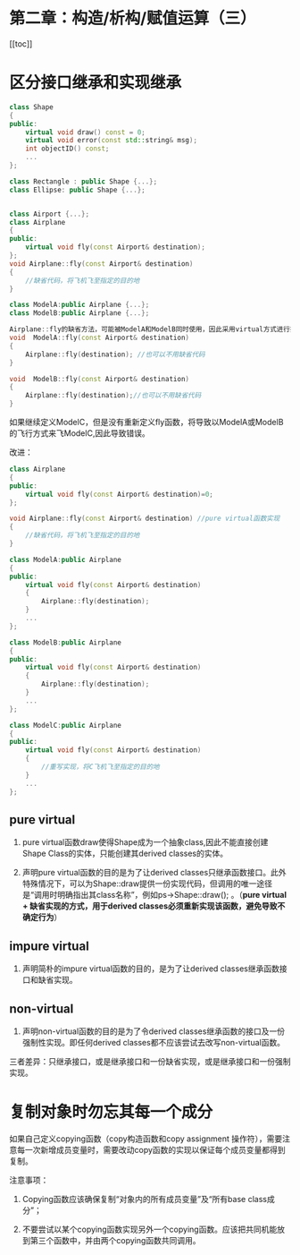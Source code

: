 #  第二章：构造/析构/赋值运算（三）

[[toc]]

# 区分接口继承和实现继承

```cpp
class Shape
{
public:
    virtual void draw() const = 0;
    virtual void error(const std::string& msg);
    int objectID() const;
    ...
};

class Rectangle : public Shape {...};
class Ellipse: public Shape {...};


class Airport {...};
class Airplane
{
public:
    virtual void fly(const Airport& destination);
};
void Airplane::fly(const Airport& destination)
{
    //缺省代码，将飞机飞至指定的目的地
}

class ModelA:public Airplane {...};
class ModelB:public Airplane {...};

Airplane::fly的缺省方法，可能被ModelA和ModelB同时使用，因此采用virtual方式进行抽象处理
void  ModelA::fly(const Airport& destination)
{
    Airplane::fly(destination); //也可以不用缺省代码
}

void  ModelB::fly(const Airport& destination)
{
    Airplane::fly(destination);//也可以不用缺省代码
}
```

如果继续定义ModelC，但是没有重新定义fly函数，将导致以ModelA或ModelB的飞行方式来飞ModelC,因此导致错误。

改进：

```cpp
class Airplane
{
public:
    virtual void fly(const Airport& destination)=0;
};

void Airplane::fly(const Airport& destination) //pure virtual函数实现
{
    //缺省代码，将飞机飞至指定的目的地
}

class ModelA:public Airplane 
{
public:
    virtual void fly(const Airport& destination)
    {
        Airplane::fly(destination);
    }
    ...
};

class ModelB:public Airplane 
{
public:
    virtual void fly(const Airport& destination)
    {
        Airplane::fly(destination);
    }
    ...
};

class ModelC:public Airplane 
{
public:
    virtual void fly(const Airport& destination)
    {
        //重写实现，将C飞机飞至指定的目的地
    }
    ...
};
```

## pure virtual

1. pure virtual函数draw使得Shape成为一个抽象class,因此不能直接创建Shape Class的实体，只能创建其derived classes的实体。

2. 声明pure virtual函数的目的是为了让derived classes只继承函数接口。此外特殊情况下，可以为Shape::draw提供一份实现代码，但调用的唯一途径是“调用时明确指出其class名称”，例如ps->Shape::draw(); 。（**pure virtual + 缺省实现的方式，用于derived classes必须重新实现该函数，避免导致不确定行为**）

## impure virtual

1. 声明简朴的impure virtual函数的目的，是为了让derived classes继承函数接口和缺省实现。

## non-virtual

1. 声明non-virtual函数的目的是为了令derived classes继承函数的接口及一份强制性实现。即任何derived classes都不应该尝试去改写non-virtual函数。

三者差异：只继承接口，或是继承接口和一份缺省实现，或是继承接口和一份强制实现。

# 复制对象时勿忘其每一个成分

如果自己定义copying函数（copy构造函数和copy assignment 操作符），需要注意每一次新增成员变量时，需要改动copy函数的实现以保证每个成员变量都得到复制。

注意事项：

1. Copying函数应该确保复制“对象内的所有成员变量”及“所有base class成分”；

2. 不要尝试以某个copying函数实现另外一个copying函数。应该把共同机能放到第三个函数中，并由两个copying函数共同调用。

​